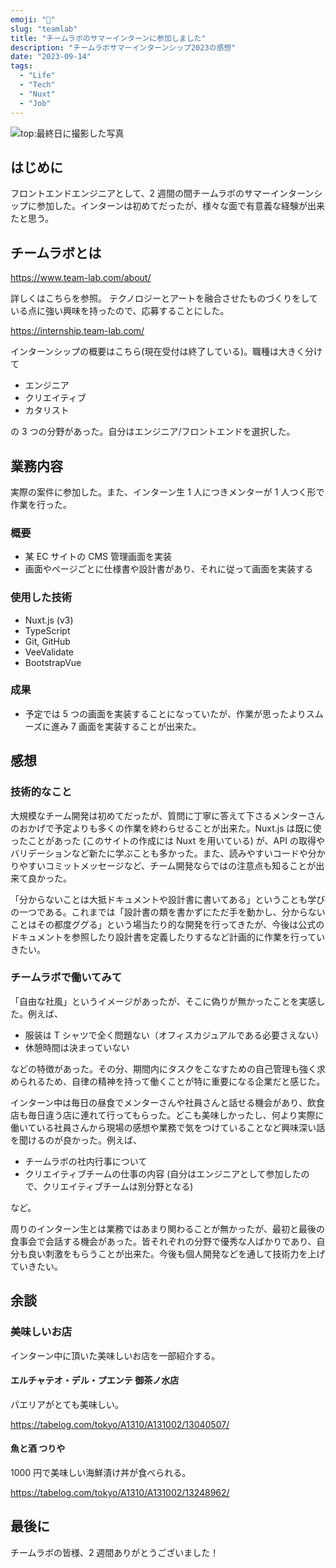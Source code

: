 ```yaml
---
emoji: "👔"
slug: "teamlab"
title: "チームラボのサマーインターンに参加しました"
description: "チームラボサマーインターンシップ2023の感想"
date: "2023-09-14"
tags:
  - "Life"
  - "Tech"
  - "Nuxt"
  - "Job"
---
```


![top:最終日に撮影した写真](/images/articles/teamlab/teamlab.jpg)

## はじめに

フロントエンドエンジニアとして、2 週間の間チームラボのサマーインターンシップに参加した。インターンは初めてだったが、様々な面で有意義な経験が出来たと思う。

## チームラボとは

https://www.team-lab.com/about/

詳しくはこちらを参照。
テクノロジーとアートを融合させたものづくりをしている点に強い興味を持ったので、応募することにした。

https://internship.team-lab.com/

インターンシップの概要はこちら(現在受付は終了している)。職種は大きく分けて

- エンジニア
- クリエイティブ
- カタリスト

の 3 つの分野があった。自分はエンジニア/フロントエンドを選択した。

## 業務内容

実際の案件に参加した。また、インターン生 1 人につきメンターが 1 人つく形で作業を行った。

### 概要

- 某 EC サイトの CMS 管理画面を実装
- 画面やページごとに仕様書や設計書があり、それに従って画面を実装する

### 使用した技術

- Nuxt.js (v3)
- TypeScript
- Git, GitHub
- VeeValidate
- BootstrapVue

### 成果

- 予定では 5 つの画面を実装することになっていたが、作業が思ったよりスムーズに進み 7 画面を実装することが出来た。

## 感想

### 技術的なこと

大規模なチーム開発は初めてだったが、質問に丁寧に答えて下さるメンターさんのおかげで予定よりも多くの作業を終わらせることが出来た。Nuxt.js は既に使ったことがあった (このサイトの作成には Nuxt を用いている) が、API の取得やバリデーションなど新たに学ぶことも多かった。また、読みやすいコードや分かりやすいコミットメッセージなど、チーム開発ならではの注意点も知ることが出来て良かった。

「分からないことは大抵ドキュメントや設計書に書いてある」ということも学びの一つである。これまでは「設計書の類を書かずにただ手を動かし、分からないことはその都度ググる」という場当たり的な開発を行ってきたが、今後は公式のドキュメントを参照したり設計書を定義したりするなど計画的に作業を行っていきたい。

### チームラボで働いてみて

「自由な社風」というイメージがあったが、そこに偽りが無かったことを実感した。例えば、

- 服装は T シャツで全く問題ない（オフィスカジュアルである必要さえない）
- 休憩時間は決まっていない

などの特徴があった。その分、期間内にタスクをこなすための自己管理も強く求められるため、自律の精神を持って働くことが特に重要になる企業だと感じた。

インターン中は毎日の昼食でメンターさんや社員さんと話せる機会があり、飲食店も毎日違う店に連れて行ってもらった。どこも美味しかったし、何より実際に働いている社員さんから現場の感想や業務で気をつけていることなど興味深い話を聞けるのが良かった。例えば、

- チームラボの社内行事について
- クリエイティブチームの仕事の内容 (自分はエンジニアとして参加したので、クリエイティブチームは別分野となる)

など。

周りのインターン生とは業務ではあまり関わることが無かったが、最初と最後の食事会で会話する機会があった。皆それぞれの分野で優秀な人ばかりであり、自分も良い刺激をもらうことが出来た。今後も個人開発などを通して技術力を上げていきたい。

## 余談

### 美味しいお店

インターン中に頂いた美味しいお店を一部紹介する。

#### エルチャテオ・デル・プエンテ 御茶ノ水店

パエリアがとても美味しい。

https://tabelog.com/tokyo/A1310/A131002/13040507/

#### 魚と酒 つりや

1000 円で美味しい海鮮漬け丼が食べられる。

https://tabelog.com/tokyo/A1310/A131002/13248962/

## 最後に

チームラボの皆様、2 週間ありがとうございました！
